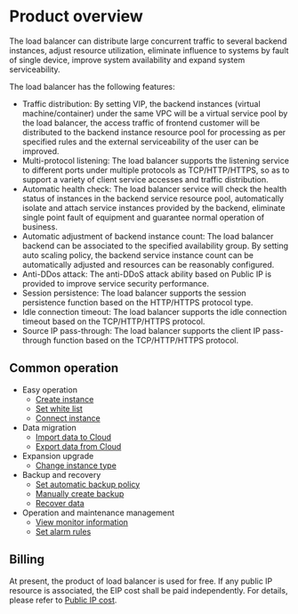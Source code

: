 # Product overview


The load balancer can distribute large concurrent traffic to several backend instances, adjust resource utilization, eliminate influence to systems by fault of single device, improve system availability and expand system serviceability. 

The load balancer has the following features:

* Traffic distribution: By setting VIP, the backend instances (virtual machine/container) under the same VPC will be a virtual service pool by the load balancer, the access traffic of frontend customer will be distributed to the backend instance resource pool for processing as per specified rules and the external serviceability of the user can be improved.
* Multi-protocol listening: The load balancer supports the listening service to different ports under multiple protocols as TCP/HTTP/HTTPS, so as to support a variety of client service accesses and traffic distribution.
* Automatic health check: The load balancer service will check the health status of instances in the backend service resource pool, automatically isolate and attach service instances provided by the backend, eliminate single point fault of equipment and guarantee normal operation of business.
* Automatic adjustment of backend instance count: The load balancer backend can be associated to the specified availability group. By setting auto scaling policy, the backend service instance count can be automatically adjusted and resources can be reasonably configured.
* Anti-DDos attack: The anti-DDoS attack ability based on Public IP is provided to improve service security performance.
* Session persistence: The load balancer supports the session persistence function based on the HTTP/HTTPS protocol type.
* Idle connection timeout: The load balancer supports the idle connection timeout based on the TCP/HTTP/HTTPS protocol.
* Source IP pass-through: The load balancer supports the client IP pass-through function based on the TCP/HTTP/HTTPS protocol.

## Common operation

- Easy operation
	- [Create instance](../Getting-Started/Create-Instance.md)
	- [Set white list](../Getting-Started/Set-Whitelist.md)
	- [Connect instance](../Getting-Started/Connect-Instance.md)
- Data migration
	- [Import data to Cloud](../Getting-Started/Import-Data.md)
	- [Export data from Cloud](../Getting-Started/Export-Data.md)
- Expansion upgrade
	- [Change instance type](../Operation-Guide/Instance-Management/Modify-Instance-Spec.md)
- Backup and recovery
	- [Set automatic backup policy](../Operation-Guide/Backup/Modify-Backup-Policy.md)
	- [Manually create backup](../Operation-Guide/Backup/Create-Backup.md)
	- [Recover data](../Operation-Guide/Backup/Restore-Instance.md)
- Operation and maintenance management
	- [View monitor information](../Operation-Guide/Monitoring/Monitoring.md)
	- [Set alarm rules](../Operation-Guide/Monitoring/Alarm-Rules.md)

## Billing
At present, the product of load balancer is used for free. If any public IP resource is associated, the EIP cost shall be paid independently. For details, please refer to [Public IP cost](https://www.jdcloud.com/help/detail/1579/isCatalog/1).